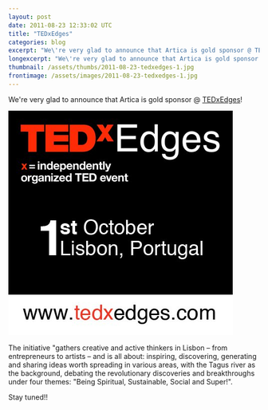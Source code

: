 ```yaml
---
layout: post
date: 2011-08-23 12:33:02 UTC
title: "TEDxEdges"
categories: blog
excerpt: "We\'re very glad to announce that Artica is gold sponsor @ TEDxEdges!"
longexcerpt: "We\'re very glad to announce that Artica is gold sponsor @ TEDxEdges!The initiative \"gathers creative and active thinkers in Lisbon – from entrepreneurs to artists – and is all about: inspiring, discovering, generating and sharing ideas worth spreading in various  areas, with the Tagus river as the background, debating the  revolutionary discoveries and breakthroughs under four themes: \"Being  Spiritual, Sustainable, Social and Super!\"."
thumbnail: /assets/thumbs/2011-08-23-tedxedges-1.jpg
frontimage: /assets/images/2011-08-23-tedxedges-1.jpg
---
```


We're very glad to announce that Artica is gold sponsor @ <a href="http://tedxedges.com/home">TEDxEdges</a>!

<a href="http://tedxedges.com/"><img class="postimage" src="/assets/images/2011-08-23-tedxedges-1.jpg"/></a>

The initiative "gathers creative and active thinkers in Lisbon – from entrepreneurs to artists – and is all about: inspiring, discovering, generating and sharing ideas worth spreading in various  areas, with the Tagus river as the background, debating the  revolutionary discoveries and breakthroughs under four themes: "Being  Spiritual, Sustainable, Social and Super!".

Stay tuned!!

&nbsp;